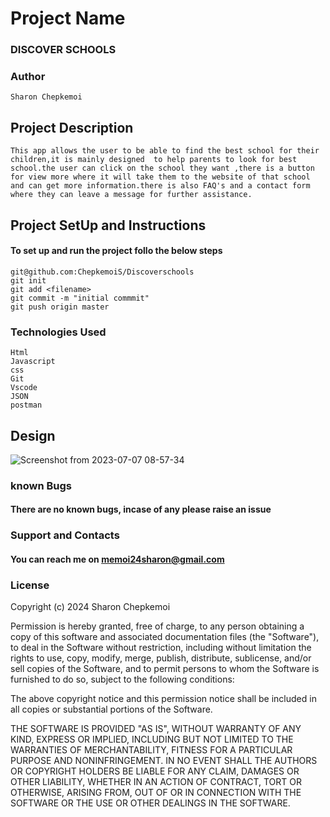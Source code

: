 # Project Name

### DISCOVER SCHOOLS
### Author 
``` 
Sharon Chepkemoi

```
## Project Description
```
This app allows the user to be able to find the best school for their children,it is mainly designed  to help parents to look for best school.the user can click on the school they want ,there is a button for view more where it will take them to the website of that school and can get more information.there is also FAQ's and a contact form where they can leave a message for further assistance.
```
## Project SetUp and Instructions
#### To set up and run the project follo the below steps

```
git@github.com:ChepkemoiS/Discoverschools
git init
git add <filename>
git commit -m "initial commmit"
git push origin master

```
### Technologies Used
```
Html
Javascript
css
Git 
Vscode
JSON
postman

```


## Design
![Screenshot from 2023-07-07 08-57-34](https://github.com/ChepkemoiS/Discoverschools/assets/132652298/3b6a2e5f-5447-444f-8619-9d93d92a2f1e)



### known Bugs
#### There are no known bugs, incase of any please raise an issue

### Support and Contacts

#### You can reach me on memoi24sharon@gmail.com
### License

Copyright (c) 2024 Sharon Chepkemoi

Permission is hereby granted, free of charge, to any person obtaining a copy
of this software and associated documentation files (the "Software"), to deal
in the Software without restriction, including without limitation the rights
to use, copy, modify, merge, publish, distribute, sublicense, and/or sell
copies of the Software, and to permit persons to whom the Software is
furnished to do so, subject to the following conditions:

The above copyright notice and this permission notice shall be included in all
copies or substantial portions of the Software.

THE SOFTWARE IS PROVIDED "AS IS", WITHOUT WARRANTY OF ANY KIND, EXPRESS OR
IMPLIED, INCLUDING BUT NOT LIMITED TO THE WARRANTIES OF MERCHANTABILITY,
FITNESS FOR A PARTICULAR PURPOSE AND NONINFRINGEMENT. IN NO EVENT SHALL THE
AUTHORS OR COPYRIGHT HOLDERS BE LIABLE FOR ANY CLAIM, DAMAGES OR OTHER
LIABILITY, WHETHER IN AN ACTION OF CONTRACT, TORT OR OTHERWISE, ARISING FROM,
OUT OF OR IN CONNECTION WITH THE SOFTWARE OR THE USE OR OTHER DEALINGS IN THE
SOFTWARE.